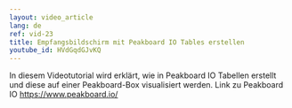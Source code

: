 ```yaml
---
layout: video_article
lang: de
ref: vid-23
title: Empfangsbildschirm mit Peakboard IO Tables erstellen
youtube_id: HVdGqdGJvKQ
---
```


In diesem Videotutorial wird erklärt, wie in Peakboard IO Tabellen erstellt und diese auf einer Peakboard-Box visualisiert werden.
Link zu Peakboard IO https://www.peakboard.io/
